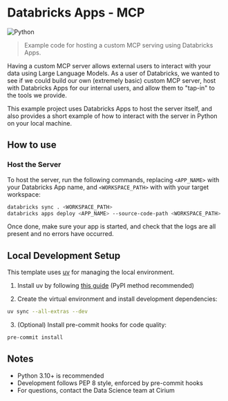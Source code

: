 # Databricks Apps - MCP
![Python](https://img.shields.io/badge/Python-3.10%2B-blue)

> Example code for hosting a custom MCP serving using Databricks Apps.

Having a custom MCP server allows external users to interact with your data using Large Language Models. As a user of Databricks, we wanted to see if we could build our own (extremely basic) custom MCP server, host with Databricks Apps for our internal users, and allow them to "tap-in" to the tools we provide.

This example project uses Databricks Apps to host the server itself, and also provides a short example of how to interact with the server in Python on your local machine.

## How to use

### Host the Server

To host the server, run the following commands, replacing `<APP_NAME>` with your Databricks App name, and `<WORKSPACE_PATH>` with with your target workspace:

```bash
databricks sync . <WORKSPACE_PATH>
databricks apps deploy <APP_NAME> --source-code-path <WORKSPACE_PATH>
```

Once done, make sure your app is started, and check that the logs are all present and no errors have occurred.

## Local Development Setup

This template uses [uv](https://github.com/astral-sh/uv) for managing the local environment.

1. Install uv by following [this guide](https://docs.astral.sh/uv/getting-started/installation/) (PyPI method recommended)

2. Create the virtual environment and install development dependencies:

```bash
uv sync --all-extras --dev
```

3. (Optional) Install pre-commit hooks for code quality:

```bash
pre-commit install
```


## Notes

- Python 3.10+ is recommended  
- Development follows PEP 8 style, enforced by pre-commit hooks  
- For questions, contact the Data Science team at Cirium

